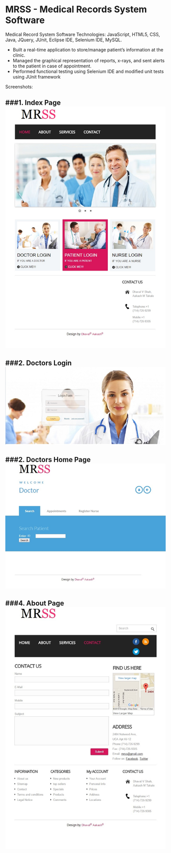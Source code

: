 # MRSS - Medical Records System Software
Medical Record System Software 
Technologies: JavaScript, HTML5, CSS, Java, JQuery, JUnit, Eclipse IDE, Selenium IDE, MySQL. 
- Built a real-time application to store/manage patient’s information at the clinic. 
- Managed the graphical representation of reports, x-rays, and sent alerts to the patient in case of appointment. 
- Performed functional testing using Selenium IDE and modified unit tests using JUnit framework

Screenshots:

###1. Index Page
![Home Page](https://github.com/Dhavl/MRSS/blob/master/1.jpg)
---
###2. Doctors Login
![Home Page](https://github.com/Dhavl/MRSS/blob/master/3.jpg)
---
###2. Doctors Home Page
![Home Page](https://github.com/Dhavl/MRSS/blob/master/4.jpg)
---
###4. About Page
![Home Page](https://github.com/Dhavl/MRSS/blob/master/2.jpg)
---
